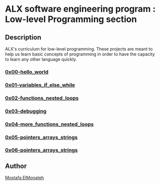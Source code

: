 # ALX software engineering program : Low-level Programming section

## Description
ALX's curriculum for low-level programming. These projects are meant to help us learn basic concepts of programming in order to have the capacity to learn any other language quickly.

### [0x00-hello_world](https://github.com/Mostafa-ElMonateh/alx-low_level_programming/tree/main/0x00-hello_world)

### [0x01-variables_if_else_while](https://github.com/Mostafa-ElMonateh/alx-low_level_programming/tree/main/0x01-variables_if_else_while)

### [0x02-functions_nested_loops](https://github.com/Mostafa-ElMonateh/alx-low_level_programming/tree/main/0x02-functions_nested_loops)

### [0x03-debugging](https://github.com/Mostafa-ElMonateh/alx-low_level_programming/tree/main/0x03-debugging)

### [0x04-more_functions_nested_loops](https://github.com/Mostafa-ElMonateh/alx-low_level_programming/tree/main/0x04-more_functions_nested_loops)

### [0x05-pointers_arrays_strings](https://github.com/Mostafa-ElMonateh/alx-low_level_programming/tree/main/0x05-pointers_arrays_strings)

### [0x06-pointers_arrays_strings](https://github.com/Mostafa-ElMonateh/alx-low_level_programming/tree/main/0x06-pointers_arrays_strings)

## Author
[Mostafa ElMonateh](https://github.com/Mostafa-ElMonateh)
